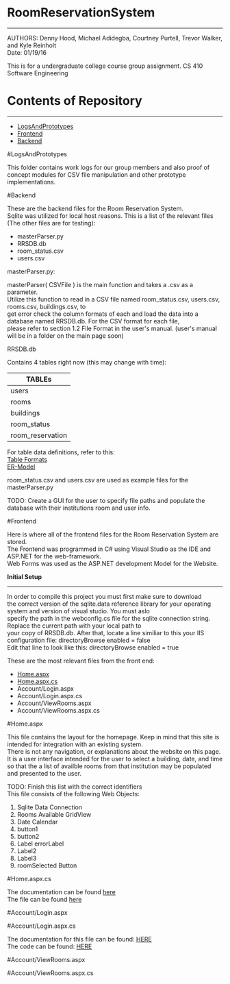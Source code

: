 # RoomReservationSystem
***
AUTHORS: Denny Hood, Michael Adidegba, Courtney Purtell, Trevor Walker, and Kyle Reinholt    
Date: 01/19/16    

This is for a undergraduate college course group assignment. CS 410 Software Engineering    
 
# Contents of Repository
***
- [LogsAndPrototypes](https://github.com/reinholtk24/RoomReservationSystem/tree/master/LogsAndPrototypes)
- [Frontend](#frontend)
- [Backend](#backend)  

#LogsAndPrototypes

This folder contains work logs for our group members and also proof of concept modules for CSV file manipulation and other prototype implementations.   

#Backend 

These are the backend files for the Room Reservation System.    
Sqlite was utilized for local host reasons.
This is a list of the relevant files (The other files are for testing):    

- masterParser.py
- RRSDB.db
- room_status.csv
- users.csv    


masterParser.py:     

masterParser( CSVFile ) is the main function and takes a .csv as a parameter.    
Utilize this function to read in a CSV file named room_status.csv, users.csv, rooms.csv, buildings.csv, to    
get error check the column formats of each and load the data into a database named RRSDB.db. For the CSV format for each file,     
please refer to section 1.2 File Format in the user's manual. (user's manual will be in a folder on the main page soon) 

RRSDB.db    

Contains 4 tables right now (this may change with time): 

|TABLEs                              |           
| ---------------------------------- |   
| users                              |    
| rooms                              |    
| buildings                          |    
| room_status                        |    
| room_reservation                   |  
  
    

For table data definitions, refer to this:    
[Table Formats](https://docs.google.com/document/d/1TuH4QXDVmixivNLMd0GYS0jrRGVwHpqipmDEyQk-xdA/edit?usp=sharing)    
[ER-Model](https://docs.google.com/document/d/1WUespPPC7Xdgn-7NbcA1Erd0Y627aoqP_rCsXExPpnA/edit?pref=2&pli=1)

room_status.csv and users.csv are used as example files for the masterParser.py 

TODO: Create a GUI for the user to specify file paths and populate the database with their institutions room and user info. 

#Frontend 

Here is where all of the frontend files for the Room Reservation System are stored.    
The Frontend was programmed in C# using Visual Studio as the IDE and ASP.NET for the web-framework.          
Web Forms was used as the ASP.NET development Model for the Website.     

<b>Initial Setup</b>
______________
In order to compile this project you must first make sure to download    
the correct version of the sqlite.data reference library for your operating system and version of visual studio. You must aslo   
specify the path in the webconfig.cs file for the sqlite connection string. Replace the current path with your local path to   
your copy of RRSDB.db. After that, locate a line similiar to this your IIS configuration file: directoryBrowse enabled = false    
Edit that line to look like this: directoryBrowse enabled = true     

These are the most relevant files from the front end:    

- [Home.aspx](#Home.aspx)
- [Home.aspx.cs](#Home.aspx.cs) 
- Account/Login.aspx
- Account/Login.aspx.cs
- Account/ViewRooms.aspx
- Account/ViewRooms.aspx.cs 

#Home.aspx

This file contains the layout for the homepage. Keep in mind that this site is intended for integration with an existing system.     
There is not any navigation, or explanations about the website on this page. It is a user interface intended for the user to select a building,
date, and time so that the a list of availble rooms from that institution may be populated and presented to the user.    

TODO: Finish this list with the correct identifiers     
This file consists of the following Web Objects:     
1. Sqlite Data Connection      
2. Rooms Available GridView      
3. Date Calendar      
4. button1     
5. button2      
6. Label errorLabel     
7. Label2     
8. Label3    
9. roomSelected Button     
   
#Home.aspx.cs

The documentation can be found [here](https://docs.google.com/document/d/1aPTLqmRvrRfCIpIRCFBxSbD_gB8UD-1lW0luMyJS6NE/edit?pref=2&pli=1)       
The file can be found [here](https://github.com/reinholtk24/RoomReservationSystem/blob/clean/Frontend/Site/WebSite1/Home.aspx.cs)

#Account/Login.aspx

#Account/Login.aspx.cs
      
       
The documentation for this file can be found: [HERE]( https://docs.google.com/document/d/16dJQti6UH3iY_mHECg9GdlY2FKzWbezxdecaAWbLJuc/edit)           
The code can be found: [HERE]( https://github.com/reinholtk24/RoomReservationSystem/blob/master/Frontend/Site/WebSite1/Account/Login.aspx.cs)           

#Account/ViewRooms.aspx

#Account/ViewRooms.aspx.cs 




